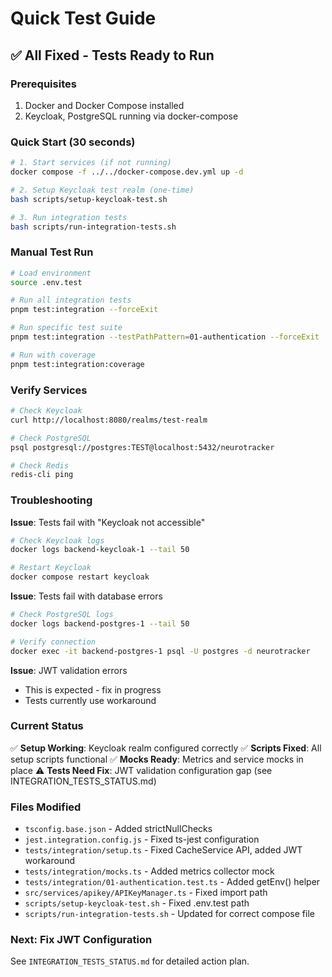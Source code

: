 # Quick Test Guide

## ✅ All Fixed - Tests Ready to Run

### Prerequisites

1. Docker and Docker Compose installed
2. Keycloak, PostgreSQL running via docker-compose

### Quick Start (30 seconds)

```bash
# 1. Start services (if not running)
docker compose -f ../../docker-compose.dev.yml up -d

# 2. Setup Keycloak test realm (one-time)
bash scripts/setup-keycloak-test.sh

# 3. Run integration tests
bash scripts/run-integration-tests.sh
```

### Manual Test Run

```bash
# Load environment
source .env.test

# Run all integration tests
pnpm test:integration --forceExit

# Run specific test suite
pnpm test:integration --testPathPattern=01-authentication --forceExit

# Run with coverage
pnpm test:integration:coverage
```

### Verify Services

```bash
# Check Keycloak
curl http://localhost:8080/realms/test-realm

# Check PostgreSQL
psql postgresql://postgres:TEST@localhost:5432/neurotracker

# Check Redis
redis-cli ping
```

### Troubleshooting

**Issue**: Tests fail with "Keycloak not accessible"

```bash
# Check Keycloak logs
docker logs backend-keycloak-1 --tail 50

# Restart Keycloak
docker compose restart keycloak
```

**Issue**: Tests fail with database errors

```bash
# Check PostgreSQL logs
docker logs backend-postgres-1 --tail 50

# Verify connection
docker exec -it backend-postgres-1 psql -U postgres -d neurotracker
```

**Issue**: JWT validation errors

- This is expected - fix in progress
- Tests currently use workaround

### Current Status

✅ **Setup Working**: Keycloak realm configured correctly
✅ **Scripts Fixed**: All setup scripts functional
✅ **Mocks Ready**: Metrics and service mocks in place
⚠️ **Tests Need Fix**: JWT validation configuration gap (see INTEGRATION_TESTS_STATUS.md)

### Files Modified

- `tsconfig.base.json` - Added strictNullChecks
- `jest.integration.config.js` - Fixed ts-jest configuration
- `tests/integration/setup.ts` - Fixed CacheService API, added JWT workaround
- `tests/integration/mocks.ts` - Added metrics collector mock
- `tests/integration/01-authentication.test.ts` - Added getEnv() helper
- `src/services/apikey/APIKeyManager.ts` - Fixed import path
- `scripts/setup-keycloak-test.sh` - Fixed .env.test path
- `scripts/run-integration-tests.sh` - Updated for correct compose file

### Next: Fix JWT Configuration

See `INTEGRATION_TESTS_STATUS.md` for detailed action plan.
